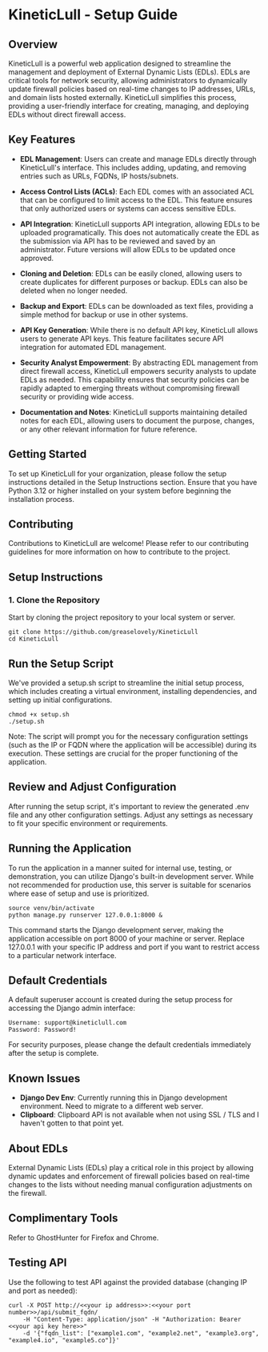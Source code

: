 # KineticLull - Setup Guide

## Overview

KineticLull is a powerful web application designed to streamline the management and deployment of External Dynamic Lists (EDLs). EDLs are critical tools for network security, allowing administrators to dynamically update firewall policies based on real-time changes to IP addresses, URLs, and domain lists hosted externally. KineticLull simplifies this process, providing a user-friendly interface for creating, managing, and deploying EDLs without direct firewall access.

## Key Features

- **EDL Management**: Users can create and manage EDLs directly through KineticLull's interface. This includes adding, updating, and removing entries such as URLs, FQDNs, IP hosts/subnets.

- **Access Control Lists (ACLs)**: Each EDL comes with an associated ACL that can be configured to limit access to the EDL. This feature ensures that only authorized users or systems can access sensitive EDLs.

- **API Integration**: KineticLull supports API integration, allowing EDLs to be uploaded programatically. This does not automatically create the EDL as the submission via API has to be reviewed and saved by an administrator.  Future versions will allow EDLs to be updated once approved.

- **Cloning and Deletion**: EDLs can be easily cloned, allowing users to create duplicates for different purposes or backup. EDLs can also be deleted when no longer needed.

- **Backup and Export**: EDLs can be downloaded as text files, providing a simple method for backup or use in other systems.

- **API Key Generation**: While there is no default API key, KineticLull allows users to generate API keys. This feature facilitates secure API integration for automated EDL management.

- **Security Analyst Empowerment**: By abstracting EDL management from direct firewall access, KineticLull empowers security analysts to update EDLs as needed. This capability ensures that security policies can be rapidly adapted to emerging threats without compromising firewall security or providing wide access.

- **Documentation and Notes**: KineticLull supports maintaining detailed notes for each EDL, allowing users to document the purpose, changes, or any other relevant information for future reference.

## Getting Started

To set up KineticLull for your organization, please follow the setup instructions detailed in the Setup Instructions section. Ensure that you have Python 3.12 or higher installed on your system before beginning the installation process.

## Contributing

Contributions to KineticLull are welcome! Please refer to our contributing guidelines for more information on how to contribute to the project.


## Setup Instructions

### 1. Clone the Repository

Start by cloning the project repository to your local system or server.

```
git clone https://github.com/greaselovely/KineticLull
cd KineticLull
```

## Run the Setup Script

We've provided a setup.sh script to streamline the initial setup process, which includes creating a virtual environment, installing dependencies, and setting up initial configurations.

```
chmod +x setup.sh
./setup.sh
```

Note: The script will prompt you for the necessary configuration settings (such as the IP or FQDN where the application will be accessible) during its execution. These settings are crucial for the proper functioning of the application.

## Review and Adjust Configuration

After running the setup script, it's important to review the generated .env file and any other configuration settings. Adjust any settings as necessary to fit your specific environment or requirements.

## Running the Application

To run the application in a manner suited for internal use, testing, or demonstration, you can utilize Django's built-in development server. While not recommended for production use, this server is suitable for scenarios where ease of setup and use is prioritized.

```
source venv/bin/activate
python manage.py runserver 127.0.0.1:8000 &
```

This command starts the Django development server, making the application accessible on port 8000 of your machine or server. Replace 127.0.0.1 with your specific IP address and port if you want to restrict access to a particular network interface.

## Default Credentials

A default superuser account is created during the setup process for accessing the Django admin interface:

    Username: support@kineticlull.com
    Password: Password!

For security purposes, please change the default credentials immediately after the setup is complete.

## Known Issues

- **Django Dev Env**: Currently running this in Django development environment.  Need to migrate to a different web server.
- **Clipboard**: Clipboard API is not available when not using SSL / TLS and I haven't gotten to that point yet.

## About EDLs

External Dynamic Lists (EDLs) play a critical role in this project by allowing dynamic updates and enforcement of firewall policies based on real-time changes to the lists without needing manual configuration adjustments on the firewall.

## Complimentary Tools

Refer to GhostHunter for Firefox and Chrome.

## Testing API

Use the following to test API against the provided database (changing IP and port as needed):

```
curl -X POST http://<<your ip address>>:<<your port number>>/api/submit_fqdn/
    -H "Content-Type: application/json" -H "Authorization: Bearer <<your api key here>>" 
    -d '{"fqdn_list": ["example1.com", "example2.net", "example3.org", "example4.io", "example5.co"]}'
```
